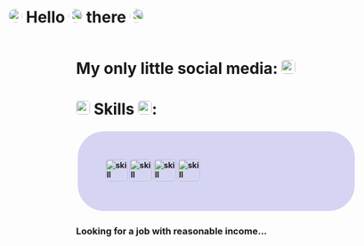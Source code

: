 <div style="left:50%; transform: translateX(-50%); display: inline-block;">
<h1 style="display: inline-block;"><img style="border-radius:20px; width: 25px; height: 25px" src="https://raw.githubusercontent.com/marcos-inja/marcos-inja/main/gifs/hi.gif" alt="hi"> Hello
 <img style="border-radius:20px; width: 25px; height: 25px; transform: rotateY(180deg);" src="https://emoji.discadia.com/emojis/dd0632ac-73b9-493c-ba18-45edd0b6d0c2.GIF" alt="head">
 there
 <img style="border-radius:20px; width: 25px; height: 25px; transform: rotateY(180deg);" src="https://raw.githubusercontent.com/marcos-inja/marcos-inja/main/gifs/hi.gif" alt="hi2">
</h1>
</div>

<h1>My only little social media: <a href="https://discord.gg/EhYURZghj9"><img src="https://user-images.githubusercontent.com/74038190/235294015-47144047-25ab-417c-af1b-6746820a20ff.gif" style="border-radius:5px; width: 25px; height: 25px;" alt="soc"></a></h1>

<h1><img style="border-radius:5px; width: 25px; height: 25px;" src="https://user-images.githubusercontent.com/74038190/212257465-7ce8d493-cac5-494e-982a-5a9deb852c4b.gif" alt="skills"> Skills <img style="border-radius:5px; width: 25px; height: 25px;" src="https://user-images.githubusercontent.com/74038190/212257468-1e9a91f1-b626-4baa-b15d-5c385dfa7ed2.gif" alt="skills">:</h3>

<h4 style="border-radius:50px; border:3px solid white; background-color: rgba(50,50,200,0.2); padding:50px">
<img src="https://user-images.githubusercontent.com/74038190/212257460-738ff738-247f-4445-a718-cdd0ca76e2db.gif" style="border-radius:5px; width: 40px; height: 40px;" alt="skill">
<img src="https://user-images.githubusercontent.com/74038190/212257454-16e3712e-945a-4ca2-b238-408ad0bf87e6.gif" style="border-radius:5px; width: 40px; height: 40px;" alt="skill">
<img src="https://user-images.githubusercontent.com/74038190/212257467-871d32b7-e401-42e8-a166-fcfd7baa4c6b.gif" style="border-radius:5px; width: 40px; height: 40px;" alt="skill">
<img src="https://user-images.githubusercontent.com/74038190/212257472-08e52665-c503-4bd9-aa20-f5a4dae769b5.gif" style="border-radius:5px; width: 40px; height: 40px;" alt="skill">
</h4>
<h3>Looking for a job with reasonable income...</h3>

<!--
**AmirhossainJ123/AmirhossainJ123** is a ✨ _special_ ✨ repository because its `README.md` (this file) appears on your GitHub profile.

Here are some ideas to get you started:

- 🔭 I’m currently working on ...
- 🌱 I’m currently learning ...
- 👯 I’m looking to collaborate on ...
- 🤔 I’m looking for help with ...
- 💬 Ask me about ...
- 📫 How to reach me: ...
- 😄 Pronouns: ...
- ⚡ Fun fact: ...
-->
